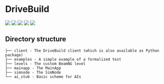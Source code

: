 # DriveBuild
[![](https://tokei.rs/b1/github/TrackerSB/DriveBuild?category=code)](https://github.com/TrackerSB/DriveBuild)
[![](https://tokei.rs/b1/github/TrackerSB/DriveBuild?category=blanks)](https://github.com/TrackerSB/DriveBuild)
[![](https://tokei.rs/b1/github/TrackerSB/DriveBuild?category=files)](https://github.com/TrackerSB/DriveBuild)
[![](https://tokei.rs/b1/github/TrackerSB/DriveBuild?category=lines)](https://github.com/TrackerSB/DriveBuild)
[![](https://tokei.rs/b1/github/TrackerSB/DriveBuild?category=comments)](https://github.com/TrackerSB/DriveBuild)
## Directory structure
    ├── client - The DriveBuild client (which is also available as Python package)
    ├── examples - A simple example of a formalized test
    ├── levels - The custom BeamNG level
    ├── mainapp - The MainApp
    ├── simnode - The SimNode
    └── ai_stub - Basic scheme for AIs
